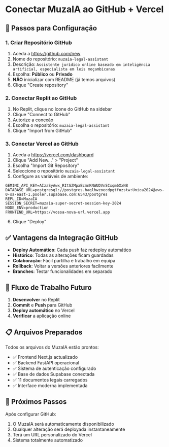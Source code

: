 # Conectar MuzaIA ao GitHub + Vercel

## 🎯 Passos para Configuração

### 1. Criar Repositório GitHub
1. Aceda a https://github.com/new
2. Nome do repositório: `muzaia-legal-assistant`
3. Descrição: `Assistente jurídico online baseado em inteligência artificial, especialista em leis moçambicanas`
4. Escolha: **Público** ou **Privado**
5. **NÃO** inicializar com README (já temos arquivos)
6. Clique "Create repository"

### 2. Conectar Replit ao GitHub
1. No Replit, clique no ícone do GitHub na sidebar
2. Clique "Connect to GitHub"
3. Autorize a conexão
4. Escolha o repositório: `muzaia-legal-assistant`
5. Clique "Import from GitHub"

### 3. Conectar Vercel ao GitHub
1. Aceda a https://vercel.com/dashboard
2. Clique "Add New..." > "Project"
3. Escolha "Import Git Repository"
4. Seleccione o repositório `muzaia-legal-assistant`
5. Configure as variáveis de ambiente:

```env
GEMINI_API_KEY=AIzaSyAwx_RItGZMpaBcmnKNWUDVnSCxqm6XxN8
DATABASE_URL=postgresql://postgres.haqlhwzoecdpgtfuzstw:Unica2024@aws-0-sa-east-1.pooler.supabase.com:6543/postgres
REPL_ID=MuzaIA
SESSION_SECRET=muzaia-super-secret-session-key-2024
NODE_ENV=production
FRONTEND_URL=https://vossa-nova-url.vercel.app
```

6. Clique "Deploy"

## ✅ Vantagens da Integração GitHub

- **Deploy Automático**: Cada push faz redeploy automático
- **Histórico**: Todas as alterações ficam guardadas
- **Colaboração**: Fácil partilha e trabalho em equipa
- **Rollback**: Voltar a versões anteriores facilmente
- **Branches**: Testar funcionalidades em separado

## 🔄 Fluxo de Trabalho Futuro

1. **Desenvolver** no Replit
2. **Commit** e **Push** para GitHub
3. **Deploy automático** no Vercel
4. **Verificar** a aplicação online

## 📋 Arquivos Preparados

Todos os arquivos do MuzaIA estão prontos:
- ✅ Frontend Next.js actualizado
- ✅ Backend FastAPI operacional  
- ✅ Sistema de autenticação configurado
- ✅ Base de dados Supabase conectada
- ✅ 11 documentos legais carregados
- ✅ Interface moderna implementada

## 🚀 Próximos Passos

Após configurar GitHub:
1. O MuzaIA será automaticamente disponibilizado
2. Qualquer alteração será deployada instantaneamente
3. Terá um URL personalizado do Vercel
4. Sistema totalmente automatizado